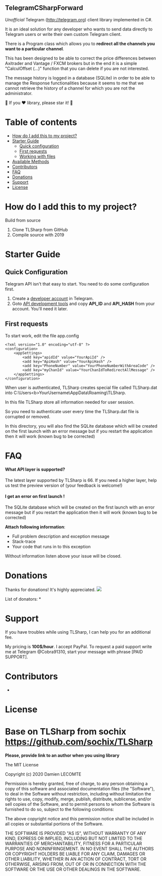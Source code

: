 TelegramCSharpForward
-------------------------------

_Unofficial_ Telegram (http://telegram.org) client library implemented in C#.

It is an ideal solution for any developer who wants to send data directly to Telegram users or write their own custom Telegram client.

There is a Program class which allows you to <b>redirect all the channels you want to a particular channel</b>.

This has been designed to be able to correct the price differences between Axitrader and Vantage / FXCM brokers but in the end it is a simple "CalculOffset (...)" function that you can delete if you are not interested.

The message history is logged in a database (SQLite) in order to be able to manage the Response functionalities because it seems to me that we cannot retrieve the history of a channel for which you are not the administrator.

:star2: If you :heart: library, please star it! :star2:

# Table of contents

- [How do I add this to my project?](#how-do-i-add-this-to-my-project)
- [Starter Guide](#starter-guide)
  - [Quick configuration](#quick-configuration)
  - [First requests](#first-requests)
  - [Working with files](#working-with-files)
- [Available Methods](#available-methods)
- [Contributors](#contributors)
- [FAQ](#faq)
- [Donations](#donations)
- [Support](#support)
- [License](#license)

# How do I add this to my project?

Build from source

1. Clone TLSharp from GitHub
1. Compile source with 2019

# Starter Guide

## Quick Configuration
Telegram API isn't that easy to start. You need to do some configuration first.

1. Create a [developer account](https://my.telegram.org/) in Telegram. 
1. Goto [API development tools](https://my.telegram.org/apps) and copy **API_ID** and **API_HASH** from your account. You'll need it later.

## First requests
To start work, edit the file app.config

```text 
<?xml version="1.0" encoding="utf-8" ?>
<configuration>
    <appSettings>
        <add key="apidId" value="YourApiId" />
        <add key="ApiHash" value="YourApiHash" />
        <add key="PhoneNumber" value="YourPhoneNumberWithAreaCode" />
        <add key="myChanId" value="YourChanIdToRedirectAllMessage" />
    </appSettings>
</configuration>
```
When user is authenticated, TLSharp creates special file called TLSharp.dat into C:\Users\<b>YourUsername</b>\AppData\Roaming\TLSharp. 

In this file TLSharp store all information needed for user session. 

So you need to authenticate user every time the TLSharp.dat file is corrupted or removed.

In this directory, you will also find the SQLite database which will be created on the first launch with an error message but if you restart the application then it will work (known bug to be corrected)

# FAQ

#### What API layer is supported?
The latest layer supported by TLSharp is 66. If you need a higher layer, help us test the preview version of (your feedback is welcome!)

#### I get an error on first launch !

The SQLite database which will be created on the first launch with an error message but if you restart the application then it will work (known bug to be corrected)

**Attach following information**:

* Full problem description and exception message
* Stack-trace
* Your code that runs in to this exception

Without information listen above your issue will be closed. 

# Donations
Thanks for donations! It's highly appreciated. 
<a href="https://www.paypal.com/donate?hosted_button_id=QZWT9BW3BDEY2" title="Support project"><img src="https://www.paypalobjects.com/en_US/FR/i/btn/btn_donateCC_LG.gif"></a>

List of donators:
* 

# Support
If you have troubles while using TLSharp, I can help you for an additional fee. 

My pricing is **100$/hour**. I accept PayPal. To request a paid support write me at Telegram @Cobra91310, start your message with phrase [PAID SUPPORT].

# Contributors
* 

# License

# Base on TLSharp from sochix https://github.com/sochix/TLSharp

**Please, provide link to an author when you using library**

The MIT License

Copyright (c) 2020 Damien LECOMTE

Permission is hereby granted, free of charge, to any person obtaining a copy of this software and associated documentation files (the "Software"), to deal in the Software without restriction, including without limitation the rights to use, copy, modify, merge, publish, distribute, sublicense, and/or sell copies of the Software, and to permit persons to whom the Software is furnished to do so, subject to the following conditions:

The above copyright notice and this permission notice shall be included in all copies or substantial portions of the Software.

THE SOFTWARE IS PROVIDED "AS IS", WITHOUT WARRANTY OF ANY KIND, EXPRESS OR IMPLIED, INCLUDING BUT NOT LIMITED TO THE WARRANTIES OF MERCHANTABILITY, FITNESS FOR A PARTICULAR PURPOSE AND NONINFRINGEMENT. IN NO EVENT SHALL THE AUTHORS OR COPYRIGHT HOLDERS BE LIABLE FOR ANY CLAIM, DAMAGES OR OTHER LIABILITY, WHETHER IN AN ACTION OF CONTRACT, TORT OR OTHERWISE, ARISING FROM, OUT OF OR IN CONNECTION WITH THE SOFTWARE OR THE USE OR OTHER DEALINGS IN THE SOFTWARE.
